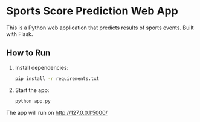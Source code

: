 # Sports Score Prediction Web App

This is a Python web application that predicts results of sports events. Built with Flask.

## How to Run

1. Install dependencies:
   ```bash
   pip install -r requirements.txt
   ```
2. Start the app:
   ```bash
   python app.py
   ```

The app will run on http://127.0.0.1:5000/
